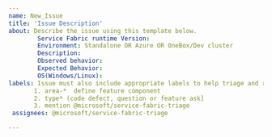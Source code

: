 ```yaml
---
name: New_Issue
title: 'Issue Description'
about: Describe the issue using this template below. 
        Service Fabric runtime Version:
        Environment: Standalone OR Azure OR OneBox/Dev cluster
        Description:
        Observed behavior:
        Expected Behavior:
        OS(Windows/Linux):
labels: Issue must also include appropriate labels to help triage and resolve issue in the timely manner
       1. area-*  define feature component
       2. type* (code defect, question or feature ask]
       3. mention @microsoft/service-fabric-triage
 assignees: @microsoft/service-fabric-triage

---
```



